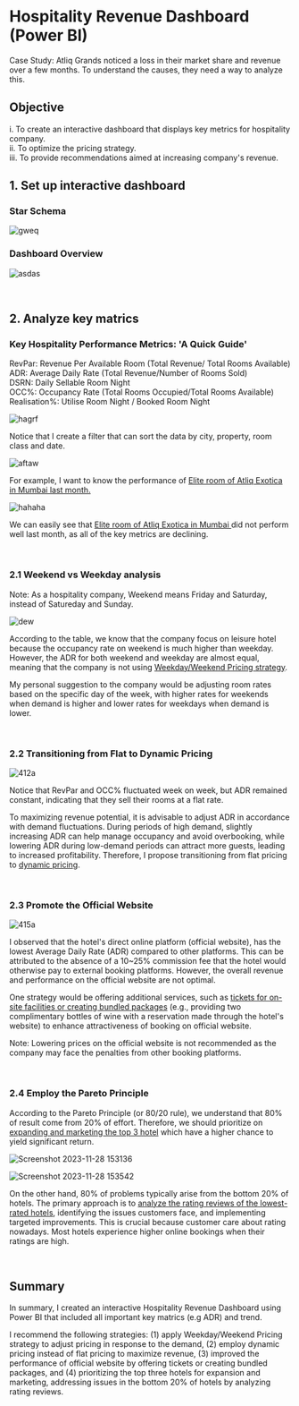# Hospitality Revenue Dashboard (Power BI)
Case Study: Atliq Grands noticed a loss in their market share and revenue over a few months. To understand the causes, they need a way to analyze this.

## Objective
i. To create an interactive dashboard that displays key metrics for hospitality company.  
ii. To optimize the pricing strategy.  
iii. To provide recommendations aimed at increasing company's revenue. 

## 1. Set up interactive dashboard
### Star Schema

![gweq](https://github.com/sys1169/Hao_Portfolio/assets/59571707/cfe415b3-555b-4a2c-b346-e8bbc90df603)

### Dashboard Overview
![asdas](https://github.com/sys1169/Hao_Portfolio/assets/59571707/54f7b32e-1b3c-4278-8bc5-07b1df571afa)

<br>

## 2. Analyze key matrics

### Key Hospitality Performance Metrics: 'A Quick Guide' 
RevPar: Revenue Per Available Room (Total Revenue/ Total Rooms Available)  
ADR: Average Daily Rate (Total Revenue/Number of Rooms Sold)  
DSRN: Daily Sellable Room Night   
OCC%: Occupancy Rate (Total Rooms Occupied/Total Rooms Available)  
Realisation%:  Utilise Room Night / Booked Room Night  

![hagrf](https://github.com/sys1169/Hao_Portfolio/assets/59571707/5672e702-6447-45b8-bb6c-69f3e2215a74)

Notice that I create a filter that can sort the data by city, property, room class and date.

![aftaw](https://github.com/sys1169/Hao_Portfolio/assets/59571707/c3501ea0-1be5-406c-8317-448d617a00ee)

For example, I want to know the performance of <ins> Elite room of Atliq Exotica in Mumbai last month. </ins>

![hahaha](https://github.com/sys1169/Hao_Portfolio/assets/59571707/636fa8c1-c0da-490a-b924-64888e55f624)

We can easily see that <ins> Elite room of Atliq Exotica in Mumbai </ins> did not perform well last month, as all of the key metrics are declining.

<br>

### 2.1 Weekend vs Weekday analysis
Note: As a hospitality company, Weekend means Friday and Saturday, instead of Satureday and Sunday.  

![dew](https://github.com/sys1169/Hao_Portfolio/assets/59571707/56802a62-2096-41d7-9d2b-f187dd03341f)


According to the table, we know that the company focus on leisure hotel because the occupancy rate on weekend is much higher than weekday. However, the ADR for both weekend and weekday are almost equal, meaning that the company is not using <ins>Weekday/Weekend Pricing strategy</ins>.  
   
My personal suggestion to the company would be adjusting room rates based on the specific day of the week, with higher rates for weekends when demand is higher and lower rates for weekdays when demand is lower.

<br>

### 2.2 Transitioning from Flat to Dynamic Pricing


![412a](https://github.com/sys1169/Hao_Portfolio/assets/59571707/2fe45f8f-2cd4-4671-b95f-97e5ec624564)


Notice that RevPar and OCC% fluctuated week on week, but ADR remained constant, indicating that they sell their rooms at a flat rate.  

To maximizing revenue potential, it is advisable to adjust ADR in accordance with demand fluctuations. During periods of high demand, slightly increasing ADR can help manage occupancy and avoid overbooking, while lowering ADR during low-demand periods can attract more guests, leading to increased profitability. Therefore, I propose transitioning from flat pricing to <ins>dynamic pricing</ins>.

<br>

### 2.3 Promote the Official Website

![415a](https://github.com/sys1169/Hao_Portfolio/assets/59571707/7e1d5509-fa58-46fc-8d11-4354f6f10a64)

I observed that the hotel's direct online platform (official website), has the lowest Average Daily Rate (ADR) compared to other platforms. This can be attributed to the absence of a 10~25% commission fee that the hotel would otherwise pay to external booking platforms. However, the overall revenue and performance on the official website are not optimal.  

One strategy would be offering additional services, such as <ins>tickets for on-site facilities or creating bundled packages</ins> (e.g., providing two complimentary bottles of wine with a reservation made through the hotel's website) to enhance attractiveness of booking on official website.
 
Note: Lowering prices on the official website is not recommended as the company may face the penalties from other booking platforms.

<br>

### 2.4 Employ the Pareto Principle

According to the Pareto Principle (or 80/20 rule), we understand that 80% of result come from 20% of effort. Therefore, we should prioritize on <ins>expanding and marketing the top 3 hotel</ins> which have a higher chance to yield significant return.

![Screenshot 2023-11-28 153136](https://github.com/sys1169/Hao_Portfolio/assets/59571707/d20a6abd-d8e3-41df-84a4-b7c5ef8a1a40)

![Screenshot 2023-11-28 153542](https://github.com/sys1169/Hao_Portfolio/assets/59571707/17a4911f-8b4e-4338-9294-b0ba1ea89701)

On the other hand, 80% of problems typically arise from the bottom 20% of hotels. The primary approach is to <ins>analyze the rating reviews of the lowest-rated hotels</ins>, identifying the issues customers face, and implementing targeted improvements. This is crucial because customer care about rating nowadays. Most hotels experience higher online bookings when their ratings are high. 

<br>

## Summary

In summary, I created an interactive Hospitality Revenue Dashboard using Power BI that included all important key matrics (e.g ADR) and trend.   


I recommend the following strategies: (1) apply Weekday/Weekend Pricing strategy to adjust pricing in response to the demand, (2) employ dynamic pricing instead of flat pricing to maximize revenue, (3) improved the performance of official website by offering tickets or creating bundled packages, and (4) prioritizing the top three hotels for expansion and marketing, addressing issues in the bottom 20% of hotels by analyzing rating reviews.

